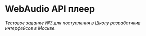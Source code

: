 # WebAudio API плеер
*Тестовое задание №3 для поступления в Школу разработчкив интерфейсов в Москве.*